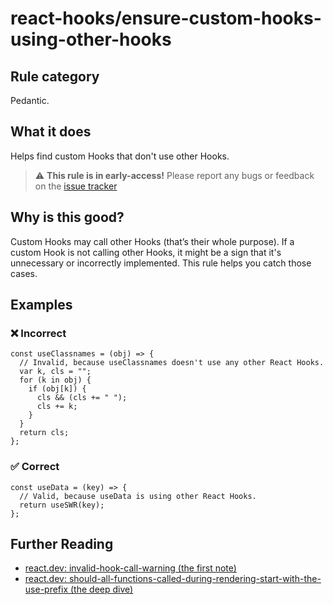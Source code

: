 # react-hooks/ensure-custom-hooks-using-other-hooks

## Rule category

Pedantic.

## What it does

Helps find custom Hooks that don't use other Hooks.

> :warning: **This rule is in early-access!** Please report any bugs or feedback on the [issue tracker](https://github.com/rel1cx/eslint-react/issues/31)

## Why is this good?

Custom Hooks may call other Hooks (that’s their whole purpose). If a custom Hook is not calling other Hooks, it might be a sign that it's unnecessary or incorrectly implemented. This rule helps you catch those cases.

## Examples

### ❌ Incorrect

```tsx
const useClassnames = (obj) => {
  // Invalid, because useClassnames doesn't use any other React Hooks.
  var k, cls = "";
  for (k in obj) {
    if (obj[k]) {
      cls && (cls += " ");
      cls += k;
    }
  }
  return cls;
};
```

### ✅ Correct

```tsx
const useData = (key) => {
  // Valid, because useData is using other React Hooks.
  return useSWR(key);
};
```

## Further Reading

- [react.dev: invalid-hook-call-warning (the first note)](https://react.dev/warnings/invalid-hook-call-warning)
- [react.dev: should-all-functions-called-during-rendering-start-with-the-use-prefix (the deep dive)](https://react.dev/learn/reusing-logic-with-custom-hooks#should-all-functions-called-during-rendering-start-with-the-use-prefix)
